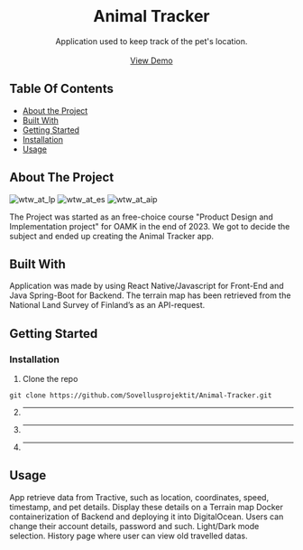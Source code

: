 <br/>

  <h1 align="center">Animal Tracker</h1>

  <p align="center">
    Application used to keep track of the pet's location.
    <br/>
    <br/>
    <a href="Demo Video link here">View Demo</a>
  </p>
</p>

## Table Of Contents

* [About the Project](#about-the-project)
* [Built With](#built-with)
* [Getting Started](#getting-started)
* [Installation](#installation)
* [Usage](#usage)


## About The Project
![wtw_at_lp](https://github.com/***/***/assets/***/)
![wtw_at_es]()
![wtw_at_aip]()



The Project was started as an free-choice course "Product Design and Implementation project" for OAMK in the end of 2023. We got to decide the subject and ended up creating the Animal Tracker app. 

## Built With

Application was made by using React Native/Javascript for Front-End and Java Spring-Boot for Backend. The terrain map has been retrieved from the National Land Survey of Finland’s as an API-request.

## Getting Started


### Installation

1. Clone the repo

```
git clone https://github.com/Sovellusprojektit/Animal-Tracker.git
```

2. ***

3. ***

4. ***


## Usage

App retrieve data from Tractive, such as location, coordinates, speed, timestamp, and pet details. Display these details on a Terrain map
Docker containerization of Backend and deploying it into DigitalOcean. Users can change their account details, password and such. Light/Dark mode selection. History page where user can view old travelled datas.




